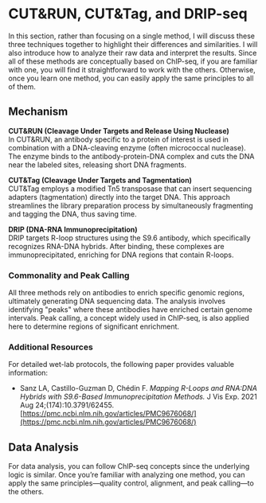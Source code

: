 # CUT&RUN, CUT&Tag, and DRIP-seq

In this section, rather than focusing on a single method, I will discuss these three techniques together to highlight their differences and similarities. I will also introduce how to analyze their raw data and interpret the results. Since all of these methods are conceptually based on ChIP-seq, if you are familiar with one, you will find it straightforward to work with the others. Otherwise, once you learn one method, you can easily apply the same principles to all of them.

## Mechanism

**CUT&RUN (Cleavage Under Targets and Release Using Nuclease)**  
In CUT&RUN, an antibody specific to a protein of interest is used in combination with a DNA-cleaving enzyme (often micrococcal nuclease). The enzyme binds to the antibody-protein-DNA complex and cuts the DNA near the labeled sites, releasing short DNA fragments.

**CUT&Tag (Cleavage Under Targets and Tagmentation)**  
CUT&Tag employs a modified Tn5 transposase that can insert sequencing adapters (tagmentation) directly into the target DNA. This approach streamlines the library preparation process by simultaneously fragmenting and tagging the DNA, thus saving time.

**DRIP (DNA-RNA Immunoprecipitation)**  
DRIP targets R-loop structures using the S9.6 antibody, which specifically recognizes RNA-DNA hybrids. After binding, these complexes are immunoprecipitated, enriching for DNA regions that contain R-loops.

### Commonality and Peak Calling

All three methods rely on antibodies to enrich specific genomic regions, ultimately generating DNA sequencing data. The analysis involves identifying "peaks" where these antibodies have enriched certain genome intervals. Peak calling, a concept widely used in ChIP-seq, is also applied here to determine regions of significant enrichment.

### Additional Resources

For detailed wet-lab protocols, the following paper provides valuable information:

- Sanz LA, Castillo-Guzman D, Chédin F. *Mapping R-Loops and RNA:DNA Hybrids with S9.6-Based Immunoprecipitation Methods.* J Vis Exp. 2021 Aug 24;(174):10.3791/62455.  
  [https://pmc.ncbi.nlm.nih.gov/articles/PMC9676068/](https://pmc.ncbi.nlm.nih.gov/articles/PMC9676068/)

## Data Analysis

For data analysis, you can follow ChIP-seq concepts since the underlying logic is similar. Once you’re familiar with analyzing one method, you can apply the same principles—quality control, alignment, and peak calling—to the others.
